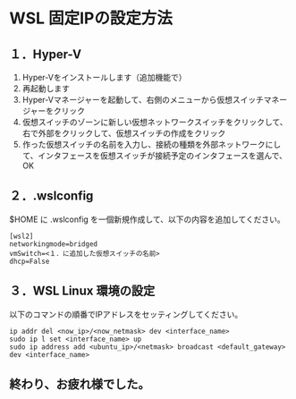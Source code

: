 # WSL 固定IPの設定方法

## １．Hyper-V
1. Hyper-Vをインストールします（追加機能で）
2. 再起動します
3. Hyper-Vマネージャーを起動して、右側のメニューから仮想スイッチマネージャーをクリック
4. 仮想スイッチのゾーンに新しい仮想ネットワークスイッチをクリックして、右で外部をクリックして、仮想スイッチの作成をクリック
5. 作った仮想スイッチの名前を入力し、接続の種類を外部ネットワークにして、インタフェースを仮想スイッチが接続予定のインタフェースを選んで、OK

## ２．.wslconfig
$HOME に .wslconfig を一個新規作成して、以下の内容を追加してください。
```
[wsl2]
networkingmode=bridged
vmSwitch=<１．に追加した仮想スイッチの名前>
dhcp=False
```

## ３．WSL Linux 環境の設定
以下のコマンドの順番でIPアドレスをセッティングしてください。
```
ip addr del <now_ip>/<now_netmask> dev <interface_name>
sudo ip l set <interface_name> up
sudo ip address add <ubuntu_ip>/<netmask> broadcast <default_gateway> dev <interface_name>
```

## 終わり、お疲れ様でした。